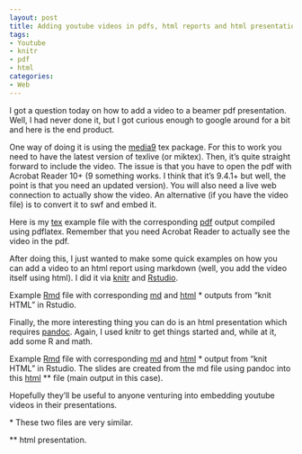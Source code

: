 ```yaml
---
layout: post
title: Adding youtube videos in pdfs, html reports and html presentations
tags:
- Youtube
- knitr
- pdf
- html
categories:
- Web
---
```

<p>I got a question today on how to add a video to a beamer pdf presentation. Well, I had never done it, but I got curious enough to google around for a bit and here is the end product.</p>
<p>One way of doing it is using the <a href="http://www.ctan.org/pkg/media9">media9</a> tex package. For this to work you need to have the latest version of texlive (or miktex). Then, it&#8217;s quite straight forward to include the video. The issue is that you have to open the pdf with Acrobat Reader 10+ (9 something works. I think that it&#8217;s 9.4.1+ but well, the point is that you need an updated version). You will also need a live web connection to actually show the video. An alternative (if you have the video file) is to convert it to swf and embed it. </p>
<p>Here is my <a href="http://www.biostat.jhsph.edu/~lcollado/misc/video_in_beamer/video.tex">tex</a> example file with the corresponding <a href="http://www.biostat.jhsph.edu/~lcollado/misc/video_in_beamer/video.pdf">pdf</a> output compiled using pdflatex. Remember that you need Acrobat Reader to actually see the video in the pdf.</p>
<p>After doing this, I just wanted to make some quick examples on how you can add a video to an html report using markdown (well, you add the video itself using html). I did it via <a href="http://yihui.name/knitr/">knitr</a> and <a href="http://www.rstudio.com/">Rstudio</a>.</p>
<p>Example <a href="http://www.biostat.jhsph.edu/~lcollado/misc/video_in_beamer/video_in_report.Rmd">Rmd</a> file with corresponding <a href="http://www.biostat.jhsph.edu/~lcollado/misc/video_in_beamer/video_in_report.md">md</a> and <a href="http://www.biostat.jhsph.edu/~lcollado/misc/video_in_beamer/video_in_report.html">html</a> * outputs from &#8220;knit HTML&#8221; in Rstudio.</p>
<p>Finally, the more interesting thing you can do is an html presentation which requires <a href="http://johnmacfarlane.net/pandoc/">pandoc</a>. Again, I used knitr to get things started and, while at it, add some R and math.</p>
<p>Example <a href="http://www.biostat.jhsph.edu/~lcollado/misc/video_in_beamer/video_in_web_slides.Rmd">Rmd</a> file with corresponding <a href="http://www.biostat.jhsph.edu/~lcollado/misc/video_in_beamer/video_in_web_slides.md">md</a> and <a href="http://www.biostat.jhsph.edu/~lcollado/misc/video_in_beamer/video_in_web_slides.html">html</a> * output from &#8220;knit HTML&#8221; in Rstudio. The slides are created from the md file using pandoc into this <a href="http://www.biostat.jhsph.edu/~lcollado/misc/video_in_beamer/video_in_web_slides_pre.html">html</a> ** file (main output in this case). </p>
<p>Hopefully they&#8217;ll be useful to anyone venturing into embedding youtube videos in their presentations.</p>
<p>* These two files are very similar.</p>
<p>** html presentation.</p>

